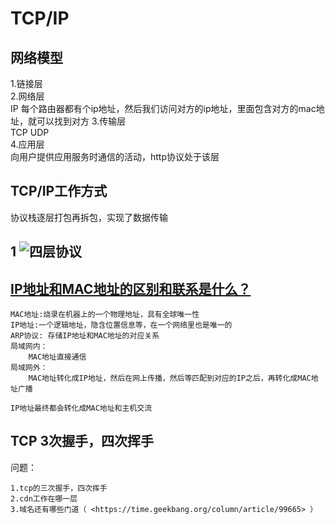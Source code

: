 # TCP/IP

## 网络模型

1.链接层  
2.网络层  
    IP  每个路由器都有个ip地址，然后我们访问对方的ip地址，里面包含对方的mac地址，就可以找到对方
3.传输层  
    TCP UDP  
4.应用层  
    向用户提供应用服务时通信的活动，http协议处于该层

## TCP/IP工作方式

协议栈逐层打包再拆包，实现了数据传输

## 1 ![四层协议](https://static001.geekbang.org/resource/image/2b/03/2b8fee82b58cc8da88c74a33f2146703.png)

## [IP地址和MAC地址的区别和联系是什么？](https://www.zhihu.com/question/49335649/answer/1860224576)

    MAC地址:烧录在机器上的一个物理地址，具有全球唯一性
    IP地址:一个逻辑地址，隐含位置信息等，在一个网络里也是唯一的
    ARP协议: 存储IP地址和MAC地址的对应关系
    局域网内：
        MAC地址直接通信
    局域网外：
        MAC地址转化成IP地址，然后在网上传播，然后等匹配到对应的IP之后，再转化成MAC地址广播

    IP地址最终都会转化成MAC地址和主机交流

## TCP 3次握手，四次挥手

问题：

    1.tcp的三次握手，四次挥手
    2.cdn工作在哪一层
    3.域名还有哪些门道（ <https://time.geekbang.org/column/article/99665> ）
